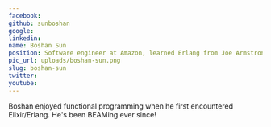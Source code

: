 ```yaml
---
facebook: 
github: sunboshan
google: 
linkedin: 
name: Boshan Sun
position: Software engineer at Amazon, learned Erlang from Joe Armstrong
pic_url: uploads/boshan-sun.png
slug: boshan-sun
twitter: 
youtube: 
---
```

<p>Boshan enjoyed functional programming when he first encountered Elixir/Erlang. He&#39;s been BEAMing ever since!</p>
